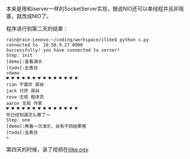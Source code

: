 本来是用和iserver一样的SocketServer实现，据说NIO还可以单线程并且非阻塞，就改成NIO了。


程序进行到第二天的结果：

    rain@rain-Lenovo:~/coding/workspace/ilike$ python c.py
    connected to  10.50.9.27 8000
    Successfully! you have connected to server!
    Step: init
    [demo]:查看演示
    [todo]:去表白
    >demo
    ♥ ♥ ♥ ♥ ♥ ♥ ♥ ♥ ♥ ♥ ♥ ♥ ♥ ♥
    rian 不喜欢 屌丝
    jack 讨厌 屌丝
    rose 无视 程序员
    aaron 无视 作家
    ♥ ♥ ♥ ♥ ♥ ♥ ♥ ♥ ♥ ♥ ♥ ♥ ♥ ♥
    你已经知道怎么做了～
    Step: one
    [demo]:再看一次演示，会有不同结果哦
    [todo]:去表白
    >


第四天的时候，录了视频在[ilike.ogv](http://zizih.github.io/stayreal/public/video/ilike.ogv)
